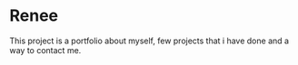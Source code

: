# Renee
This project is a portfolio about myself, few projects that i have done and a way to contact me.
